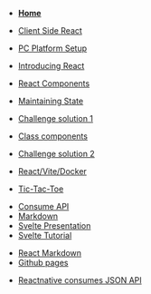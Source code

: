 <!-- docs/_sidebar.md -->

* [<B>Home</B>](README.md)
* [Client Side React](25_Block_REACT/README.md)
* [PC Platform Setup](25_Block_REACT/section_0/setup.md)
* [Introducing React](25_Block_REACT/section_1/react_intro.md)
* [React Components](25_Block_REACT/section_2/components.md)
* [Maintaining State](25_Block_REACT/section_3/maintainingState.md)

* [Challenge solution 1](25_Block_REACT/section_3/maintainingStateChallengeFunction.md)

* [Class components](25_Block_REACT/section_4/classComponents.md)
* [Challenge solution 2](25_Block_REACT/section_4/maintainingStateChallengeClass.md)
* [React/Vite/Docker](25_Block_REACT/section_5/reactDevelopment1.md)
* [Tic-Tac-Toe](25_Block_REACT/section_6/tictactoe.md)
<!--Week 4 --> 
* [Consume API](25_Block_REACT/section_7/consumejsonapi.md)
* [Markdown](25_Block_REACT/section_8/markdown.md)
* [Svelte Presentation](25_Block_REACT/section_9/SveltePresentation.md)
* [Svelte Tutorial](25_Block_REACT/section_10/SvelteTutorial.md) 
  
<!--Week 5 --> 
* [React Markdown](25_Block_REACT/section_11/Router.md)
* [Github pages](25_Block_REACT/section_12/githubpages.md)
<!--Week 6  -->
* [Reactnative consumes JSON API](Block_REACT/section_13/reactNative.md)
<!--Week 7  
* [Build ReactNative on docker](Block_REACT/section_14/ReactNativedocker.md)-->

